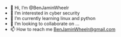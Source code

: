 - 👋 Hi, I’m @BenJaminWheelr
- 👀 I’m interested in cyber security 
- 🌱 I’m currently learning linux and python
- 💞️ I’m looking to collaborate on ...
- 📫 How to reach me BenJaminWheelr@gmail.com


